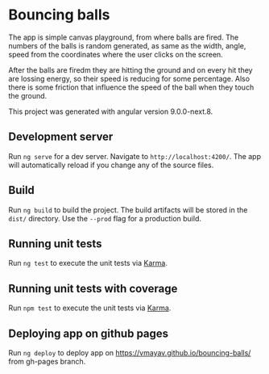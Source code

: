 # Bouncing balls


The app is simple canvas playground, from where balls are fired. The numbers of the balls is random generated, as same as the width,
angle, speed from the coordinates where the user clicks on the screen.

After the balls are firedm they are hitting the ground and on every hit they are lossing energy, so their speed is reducing for some percentage. Also there is some friction that influence the speed of the ball when they touch the ground.

This project was generated with angular version 9.0.0-next.8.

## Development server

Run `ng serve` for a dev server. Navigate to `http://localhost:4200/`. The app will automatically reload if you change any of the source files.

## Build

Run `ng build` to build the project. The build artifacts will be stored in the `dist/` directory. Use the `--prod` flag for a production build.

## Running unit tests

Run `ng test` to execute the unit tests via [Karma](https://karma-runner.github.io).

## Running unit tests with coverage

Run `npm test` to execute the unit tests via [Karma](https://karma-runner.github.io).

## Deploying app on github pages

Run `ng deploy` to deploy app on https://vmayav.github.io/bouncing-balls/ from gh-pages branch.
